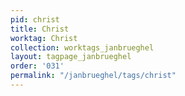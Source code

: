 ```yaml
---
pid: christ
title: Christ
worktag: Christ
collection: worktags_janbrueghel
layout: tagpage_janbrueghel
order: '031'
permalink: "/janbrueghel/tags/christ"
---
```

